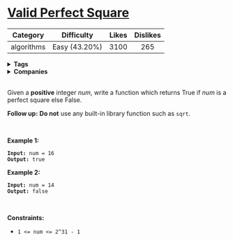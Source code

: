 # [Valid Perfect Square](https://leetcode.com/problems/valid-perfect-square/description/)

| Category | Difficulty | Likes | Dislikes |
| :------: | :--------: | :---: | :------: |
| algorithms | Easy (43.20%) | 3100 | 265 |

<details>
  <summary><strong>Tags</strong></summary>

  [math](https://leetcode.com/tag/math) | [binary-search](https://leetcode.com/tag/binary-search)

</details>

<details>
  <summary><strong>Companies</strong></summary>

  linkedin

</details>
<br />
<p>Given a <strong>positive</strong> integer <i>num</i>, write a function which returns True if <i>num</i> is a perfect square else False.</p>

<p><b>Follow up:</b> <b>Do not</b> use any built-in library function such as <code>sqrt</code>.</p>

<p>&nbsp;</p>
<p><strong class="example">Example 1:</strong></p>
<pre><code><strong>Input:</strong> num = 16
<strong>Output:</strong> true</code></pre><p><strong class="example">Example 2:</strong></p>
<pre><code><strong>Input:</strong> num = 14
<strong>Output:</strong> false</code></pre>
<p>&nbsp;</p>
<p><strong>Constraints:</strong></p>

<ul>
  <li><code>1 &lt;= num &lt;= 2^31 - 1</code></li>
</ul>

